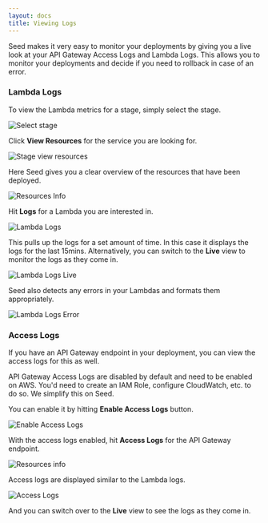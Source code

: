 ```yaml
---
layout: docs
title: Viewing Logs
---
```


Seed makes it very easy to monitor your deployments by giving you a live look at your API Gateway Access Logs and Lambda Logs. This allows you to monitor your deployments and decide if you need to rollback in case of an error.

### Lambda Logs

To view the Lambda metrics for a stage, simply select the stage.

![Select stage](/assets/docs/viewing-logs/select-stage.png)

Click **View Resources** for the service you are looking for.

![Stage view resources](/assets/docs/viewing-logs/stage-view-resources.png)

Here Seed gives you a clear overview of the resources that have been deployed.

![Resources Info](/assets/docs/viewing-logs/resources-info.png)

Hit **Logs** for a Lambda you are interested in.

![Lambda Logs](/assets/docs/viewing-logs/lambda-logs.png)

This pulls up the logs for a set amount of time. In this case it displays the logs for the last 15mins. Alternatively, you can switch to the **Live** view to monitor the logs as they come in.

![Lambda Logs Live](/assets/docs/viewing-logs/lambda-logs-live.png)

Seed also detects any errors in your Lambdas and formats them appropriately.

![Lambda Logs Error](/assets/docs/viewing-logs/lambda-logs-error.png)

### Access Logs

If you have an API Gateway endpoint in your deployment, you can view the access logs for this as well.

API Gateway Access Logs are disabled by default and need to be enabled on AWS. You'd need to create an IAM Role, configure CloudWatch, etc. to do so. We simplify this on Seed.

You can enable it by hitting **Enable Access Logs** button.

![Enable Access Logs](/assets/docs/viewing-logs/enable-access-logs.png)

With the access logs enabled, hit **Access Logs** for the API Gateway endpoint.

![Resources info](/assets/docs/viewing-logs/resources-info.png)

Access logs are displayed similar to the Lambda logs. 

![Access Logs](/assets/docs/viewing-logs/access-logs.png)

And you can switch over to the **Live** view to see the logs as they come in.
